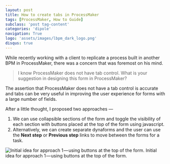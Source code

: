 ```yaml
---
layout: post
title: How to create tabs in ProcessMaker
tags: [ProcessMaker, How to Guide] 
subclass: 'post tag-content'
categories: 'dipole'
navigation: True
logo: 'assets/images/lbpm_dark_logo.png'
disqus: true
---
```


While recently working with a client to replicate a process built in another BPM in ProcessMaker, there was a concern that was foremost on his mind.

> I know ProcessMaker does not have tab control. What is your suggestion in designing this form in ProcessMaker?

The assertion that ProcessMaker does not have a tab control is accurate and tabs can be very useful in improving the user experience for forms with a large number of fields.

After a little thought, I proposed two approaches —

1.  We can use collapsible sections of the form and toggle the visibility of each section with buttons placed at the top of the form using javascript.
2.  Alternatively, we can create separate dynaforms and the user can use the **Next step** or **Previous step** links to move between the forms for a task.

![Initial idea for approach 1 — using buttons at the top of the form.](https://cdn-images-1.medium.com/max/1600/1*bbv7pfiP_vfy6a8LhD9cGg.png)
Initial idea for approach 1 — using buttons at the top of the form.